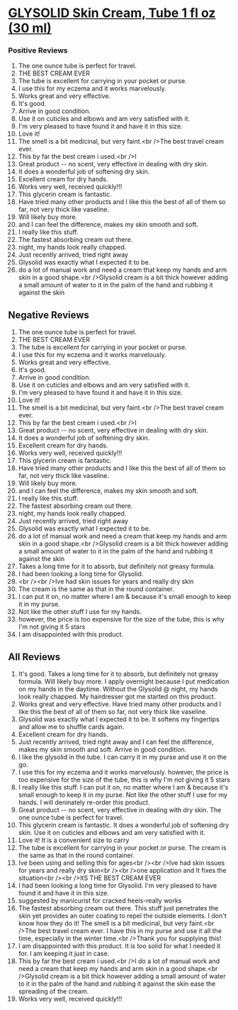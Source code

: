 # [GLYSOLID Skin Cream, Tube 1 fl oz (30 ml)](https://products.checkmycream.com/products/GLYSOLID-Skin-Cream-Tube-1-fl-oz-(30-ml).html)

### Positive Reviews

<ol>
      <li>The one ounce tube is perfect for travel.</li>
      <li>THE BEST CREAM EVER</li>
      <li>The tube is excellent for carrying in your pocket or purse.  </li>
      <li>I use this for my eczema and it works marvelously.</li>
      <li>Works great and very effective.</li>
      <li>It&#x27;s good.  </li>
      <li>Arrive in good condition.</li>
      <li>Use it on cuticles and elbows and am very satisfied with it.</li>
      <li>I&#x27;m very pleased to have found it and have it in this size.</li>
      <li>Love it!</li>
      <li>The smell is a bit medicinal, but very faint.&lt;br /&gt;The best travel cream ever.</li>
      <li>This by far the best cream i used.&lt;br /&gt;I</li>
      <li>Great product -- no scent, very effective in dealing with dry skin.</li>
      <li>It does a wonderful job of softening  dry skin.  </li>
      <li>Excellent cream for dry hands.</li>
      <li>Works very well,  received quickly!!!</li>
      <li>This glycerin cream is fantastic.  </li>
      <li>Have tried many other products and I like this the best of all of them so far, not very thick like vaseline.</li>
      <li>Will likely buy more.  </li>
      <li>and I can feel the difference, makes my skin smooth and soft.</li>
      <li>I really like this stuff.</li>
      <li>The fastest absorbing cream out there.</li>
      <li>night, my hands look really chapped.  </li>
      <li>Just recently arrived, tried right away</li>
      <li>Glysolid was exactly what I expected it to be.</li>
      <li>do a lot of manual work and need a cream that keep my hands and arm skin in a good shape.&lt;br /&gt;Glysolid cream is a bit thick however adding a small amount of water to it in the palm of the hand and rubbing it against the skin</li>
</ol>


<h2>Negative Reviews</h2>
<ol>
<li> The one ounce tube is perfect for travel.</li>
<li> THE BEST CREAM EVER</li>
<li> The tube is excellent for carrying in your pocket or purse.  </li>
<li> I use this for my eczema and it works marvelously.</li>
<li> Works great and very effective.</li>
<li> It&#x27;s good.  </li>
<li> Arrive in good condition.</li>
<li> Use it on cuticles and elbows and am very satisfied with it.</li>
<li> I&#x27;m very pleased to have found it and have it in this size.</li>
<li> Love it!</li>
<li> The smell is a bit medicinal, but very faint.&lt;br /&gt;The best travel cream ever.</li>
<li> This by far the best cream i used.&lt;br /&gt;I</li>
<li> Great product -- no scent, very effective in dealing with dry skin.</li>
<li> It does a wonderful job of softening  dry skin.  </li>
<li> Excellent cream for dry hands.</li>
<li> Works very well,  received quickly!!!</li>
<li> This glycerin cream is fantastic.  </li>
<li> Have tried many other products and I like this the best of all of them so far, not very thick like vaseline.</li>
<li> Will likely buy more.  </li>
<li> and I can feel the difference, makes my skin smooth and soft.</li>
<li> I really like this stuff.</li>
<li> The fastest absorbing cream out there.</li>
<li> night, my hands look really chapped.  </li>
<li> Just recently arrived, tried right away</li>
<li> Glysolid was exactly what I expected it to be.</li>
<li> do a lot of manual work and need a cream that keep my hands and arm skin in a good shape.&lt;br /&gt;Glysolid cream is a bit thick however adding a small amount of water to it in the palm of the hand and rubbing it against the skin</li>
<li> Takes a long time for it to absorb, but definitely not greasy formula.  </li>
<li> I had been looking a long time for Glysolid.  </li>
<li> &lt;br /&gt;&lt;br /&gt;Ive had skin issues for years and really dry skin</li>
<li> The cream is the same as that in the round container.</li>
<li> I can put it on, no matter where I am &amp; because it&#x27;s small enough to keep it in my purse.</li>
<li> Not like the other stuff I use for my hands.</li>
<li> however, the price is too expensive for the size of the tube, this is why I&#x27;m not giving it 5 stars</li>
<li> I am disappointed with this product.  </li>
</ol>

<h2>All Reviews</h2>

<ol>
    <li> It&#x27;s good.  Takes a long time for it to absorb, but definitely not greasy formula.  Will likely buy more.  I apply overnight because I put medication on my hands in the daytime.  Without the Glysolid @ night, my hands look really chapped.  My hairdresser got me started on this product.</li>
    <li> Works great and very effective. Have tried many other products and I like this the best of all of them so far, not very thick like vaseline.</li>
    <li> Glysolid was exactly what I expected it to be. It softens my fingertips and allow me to shuffle cards again.</li>
    <li> Excellent cream for dry hands.</li>
    <li> Just recently arrived, tried right away and I can feel the difference, makes my skin smooth and soft. Arrive in good condition.</li>
    <li> I like the glysolid in the tube. I can carry it in my purse and use it on the go.</li>
    <li> I use this for my eczema and it works marvelously. however, the price is too expensive for the size of the tube, this is why I&#x27;m not giving it 5 stars</li>
    <li> I really like this stuff. I can put it on, no matter where I am &amp; because it&#x27;s small enough to keep it in my purse. Not like the other stuff I use for my hands. I will deninately re-order this product.</li>
    <li> Great product -- no scent, very effective in dealing with dry skin. The one ounce tube is perfect for travel.</li>
    <li> This glycerin cream is fantastic.  It does a wonderful job of softening  dry skin.  Use it on cuticles and elbows and am very satisfied with it.</li>
    <li> Love it! It is a convenient size to carry</li>
    <li> The tube is excellent for carrying in your pocket or purse.  The cream is the same as that in the round container.</li>
    <li> Ive been using and selling this for ages&lt;br /&gt;&lt;br /&gt;Ive had skin issues for years and really dry skin&lt;br /&gt;&lt;br /&gt;one application and It fixes the situation&lt;br /&gt;&lt;br /&gt;ItS THE BEST CREAM EVER</li>
    <li> I had been looking a long time for Glysolid.  I&#x27;m very pleased to have found it and have it in this size.</li>
    <li> suggested by manicurist for cracked heels-really works</li>
    <li> The fastest absorbing cream out there. This stuff just penetrates the skin yet provides an outer coating to repel the outside elements. I don&#x27;t know how they do it! The smell is a bit medicinal, but very faint.&lt;br /&gt;The best travel cream ever. I have this in my purse and use it all the time, especially in the winter time.&lt;br /&gt;Thank you for supplying this!</li>
    <li> I am disappointed with this product.  It is too solid for what I needed it for.  I am keeping it just in case.</li>
    <li> This by far the best cream i used.&lt;br /&gt;I do a lot of manual work and need a cream that keep my hands and arm skin in a good shape.&lt;br /&gt;Glysolid cream is a bit thick however adding a small amount of water to it in the palm of the hand and rubbing it against the skin ease the spreading of the cream.</li>
    <li> Works very well,  received quickly!!!</li>
</ol>




